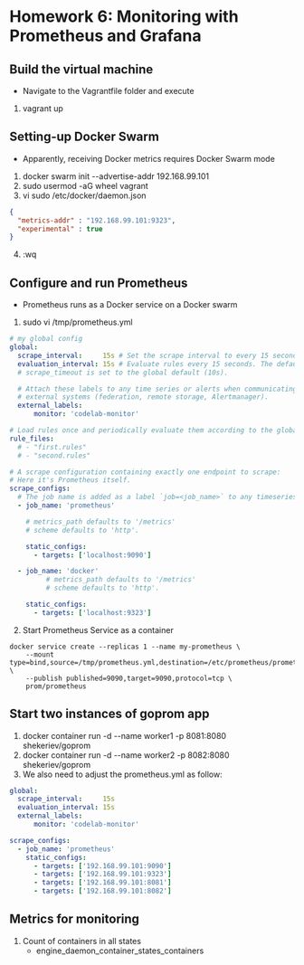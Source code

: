 # Homework 6: Monitoring with Prometheus and Grafana

## Build the virtual machine
* Navigate to the Vagrantfile folder and execute
1. vagrant up

## Setting-up Docker Swarm
* Apparently, receiving Docker metrics requires Docker Swarm mode

1. docker swarm init --advertise-addr 192.168.99.101
2. sudo usermod -aG wheel vagrant
3. vi sudo /etc/docker/daemon.json
``` json
{
  "metrics-addr" : "192.168.99.101:9323",
  "experimental" : true
}
```
4. :wq

## Configure and run Prometheus
* Prometheus runs as a Docker service on a Docker swarm

1. sudo vi /tmp/prometheus.yml
``` yml
# my global config
global:
  scrape_interval:     15s # Set the scrape interval to every 15 seconds. Default is every 1 minute.
  evaluation_interval: 15s # Evaluate rules every 15 seconds. The default is every 1 minute.
  # scrape_timeout is set to the global default (10s).

  # Attach these labels to any time series or alerts when communicating with
  # external systems (federation, remote storage, Alertmanager).
  external_labels:
      monitor: 'codelab-monitor'

# Load rules once and periodically evaluate them according to the global 'evaluation_interval'.
rule_files:
  # - "first.rules"
  # - "second.rules"

# A scrape configuration containing exactly one endpoint to scrape:
# Here it's Prometheus itself.
scrape_configs:
  # The job name is added as a label `job=<job_name>` to any timeseries scraped from this config.
  - job_name: 'prometheus'

    # metrics_path defaults to '/metrics'
    # scheme defaults to 'http'.

    static_configs:
      - targets: ['localhost:9090']

  - job_name: 'docker'
         # metrics_path defaults to '/metrics'
         # scheme defaults to 'http'.

    static_configs:
      - targets: ['localhost:9323']
```
2. Start Prometheus Service as a container
``` shell
docker service create --replicas 1 --name my-prometheus \
    --mount type=bind,source=/tmp/prometheus.yml,destination=/etc/prometheus/prometheus.yml \
    --publish published=9090,target=9090,protocol=tcp \
    prom/prometheus
```

## Start two instances of goprom app
1. docker container run -d --name worker1 -p 8081:8080 shekeriev/goprom
2. docker container run -d --name worker2 -p 8082:8080 shekeriev/goprom
3. We also need to adjust the prometheus.yml as follow:
``` yml
global:
  scrape_interval:     15s 
  evaluation_interval: 15s 
  external_labels:
      monitor: 'codelab-monitor'

scrape_configs:
  - job_name: 'prometheus'
    static_configs:
      - targets: ['192.168.99.101:9090']
      - targets: ['192.168.99.101:9323']
      - targets: ['192.168.99.101:8081']
      - targets: ['192.168.99.101:8082']

```


## Metrics for monitoring
1. Count of containers in all states
    - engine_daemon_container_states_containers
